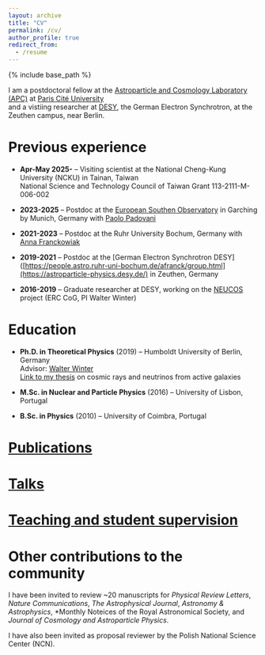 ```yaml
---
layout: archive
title: "CV"
permalink: /cv/
author_profile: true
redirect_from:
  - /resume
---
```


{% include base_path %}


I am a postdoctoral fellow at the [Astroparticle and Cosmology Laboratory (APC)](https://apc.u-paris.fr/en) at [Paris Cité University](https://u-paris.fr/)  
and a vistiing researcher at [DESY](https://desy.de/), the German Electron Synchrotron, at the Zeuthen campus, near Berlin.

Previous experience
======

* **Apr-May 2025-** – Visiting scientist at the National Cheng-Kung University (NCKU) in Tainan, Taiwan  
  National Science and Technology Council of Taiwan Grant 113-2111-M-006-002
  
* **2023-2025** – Postdoc at the [European Southen Observatory](https://www.eso.org/sci/meetings/2024/SummerResearch2024.html) in Garching by Munich, Germany with [Paolo Padovani](https://www.eso.org/~ppadovan/padovani.html) 

* **2021-2023** – Postdoc at the Ruhr University Bochum, Germany with [Anna Franckowiak](https://people.astro.ruhr-uni-bochum.de/afranck/group.html) 

* **2019-2021** – Postdoc at the [German Electron Synchrotron DESY]([https://people.astro.ruhr-uni-bochum.de/afranck/group.html](https://astroparticle-physics.desy.de/) in Zeuthen, Germany

* **2016-2019** – Graduate researcher at DESY, working on the [NEUCOS](https://www.zeuthen.desy.de/~wwinter/) project (ERC CoG, PI Walter Winter)

Education
======
* **Ph.D. in Theoretical Physics** (2019) – Humboldt University of Berlin, Germany  
  Advisor: [Walter Winter](https://www-zeuthen.desy.de/~wwinter/)  
  [Link to my thesis](https://edoc.hu-berlin.de/items/92aae1d4-524d-45b4-a1e4-419a6a7b78c8) on cosmic rays and neutrinos from active galaxies

* **M.Sc. in Nuclear and Particle Physics** (2016) – University of Lisbon, Portugal

* **B.Sc. in Physics** (2010) – University of Coimbra, Portugal

  
[Publications](https://xrod.github.io/publications/)
======
  
[Talks](https://xrod.github.io/talks/)
======
  
[Teaching and student supervision](https://xrod.github.io/teaching/)
======

Other contributions to the community
======

I have been invited to review ~20 manuscripts for *Physical Review Letters*, *Nature Communications*, *The Astrophysical Journal*, *Astronomy &
Astrophysics*, *Monthly Noteices of the Royal Astronomical Society, and *Journal of Cosmology and Astroparticle Physics*.

I have also been invited as proposal reviewer by the Polish National Science Center (NCN).
